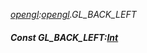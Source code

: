 _[opengl](../../modules/opengl/opengl-module.md):[opengl](../../modules/opengl/opengl-module.md).GL\_BACK\_LEFT_
##### Const GL\_BACK\_LEFT:[Int](../../modules/wonkey/wonkey-types-int.md)
